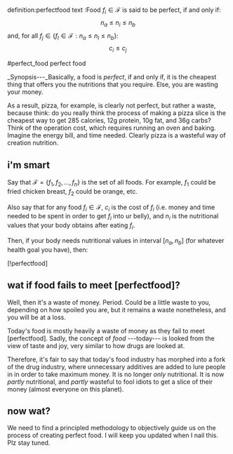 definition:perfectfood
text      :Food $f_i \in \mathcal{F}$ is said to be perfect, if and only if:
            $$
                n_a \le n_i \le n_b
            $$
           and, for all $f_j \in \{f_l \in \mathcal{F} : n_a \le n_l \le n_b\}$:
            $$
            c_i \le c_j
            $$

#perfect_food perfect food

_Synopsis---_Basically, a food is _perfect_, if and only if, it is the cheapest
thing that offers you the nutritions that you require.  Else, you are wasting
your money.

As a result, pizza, for example, is clearly not perfect, but rather a waste,
because think:  do you really think the process of making a pizza slice is the
cheapest way to get 285 calories, 12g protein, 10g fat, and 36g carbs?  Think
of the operation cost, which requires running an oven and baking.  Imagine the
energy bill, and time needed.  Clearly pizza is a wasteful way of creation
nutrition.

## i'm smart

Say that $\mathcal{F} = \{f_1, f_2, \ldots, f_n\}$ is the set of all foods.
For example, $f_1$ could be fried chicken breast, $f_2$ could be orange, etc.

Also say that for any food $f_i \in \mathcal{F}$, $c_i$ is the cost of $f_i$
(i.e. money and time needed to be spent in order to get $f_i$ into ur belly),
and $n_i$ is the nutritional values that your body obtains after eating $f_i$.

Then, if your body needs nutritional values in interval $[n_a, n_b]$ (for
whatever health goal you have), then:

[!perfectfood]

## wat if food fails to meet [perfectfood]?

Well, then it's a waste of money.  Period.  Could be a little waste to you,
depending on how spoiled you are, but it remains a waste nonetheless, and you
will be at a loss.

Today's food is mostly heavily a waste of money as they fail to meet
[perfectfood].  Sadly, the concept of _food_ ---today--- is looked from the
view of taste and joy, very similar to how drugs are looked at.

Therefore, it's fair to say that today's food industry has morphed into a fork
of the drug industry, where unnecessary additives are added to lure people in
in order to take maximum money.  It is no longer _only_ nutritional.  It is now
_partly_ nutritional, and _partly_ wasteful to fool idiots to get a slice of
their money (almost everyone on this planet).

## now wat?

We need to find a principled methodology to objectively guide us on the process
of creating perfect food.   I will keep you updated when I nail this.  Plz stay
tuned.
